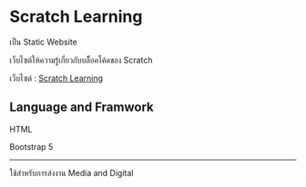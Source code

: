 # Scratch Learning
 
เป็น Static Website 
 
เว็บไซต์ให้ความรู้เกี่ยวกับบล็็อคโค้ดของ Scratch

เว็บไซต์ : [Scratch Learning](https://stlearing.web.app/index.htm)

## Language and Framwork
HTML

Bootstrap 5

------
ใช้สำหรับการส่งงาน Media and Digital

